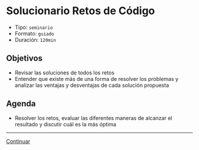 # Solucionario Retos de Código
- Tipo: `seminario`
- Formato: `guiado`
- Duración: `120min`

## Objetivos

- Revisar las soluciones de todos los retos
- Entender que existe más de una forma de resolver los problemas y analizar
las ventajas y desventajas de cada solución propuesta

## Agenda

* Resolver los retos, evaluar las diferentes maneras de alcanzar el resultado y discutir cuál es la más óptima
***
[Continuar](14-quiz-2.md)
